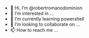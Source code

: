 - 👋 Hi, I’m @robertromanodominion
- 👀 I’m interested in ...
- 🌱 I’m currently learning powershell
- 💞️ I’m looking to collaborate on ...
- 📫 How to reach me ...

<!---
robertromanodominion/robertromanodominion is a ✨ special ✨ repository because its `README.md` (this file) appears on your GitHub profile.
You can click the Preview link to take a look at your changes.
--->
